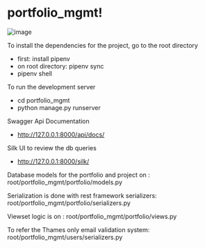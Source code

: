 # portfolio_mgmt!


![image](https://user-images.githubusercontent.com/83510494/220034577-caaa7780-0fe1-44cd-bb72-9d3de60754dc.png)

To install the dependencies for the project, go to the root directory 
 - first: install pipenv
 - on root directory: pipenv sync 
 - pipenv shell

To run the development server
- cd portfolio_mgmt
- python manage.py runserver

Swagger Api Documentation
- http://127.0.0.1:8000/api/docs/

Silk UI to review the db queries 
- http://127.0.0.1:8000/silk/

Database models for the portfolio and project on : root/portfolio_mgmt/portfolio/models.py

Serialization is done with rest framework serializers:  root/portfolio_mgmt/portfolio/serializers.py

Viewset logic is on :  root/portfolio_mgmt/portfolio/views.py

To refer the Thames only email validation system: root/portfolio_mgmt/users/serializers.py
